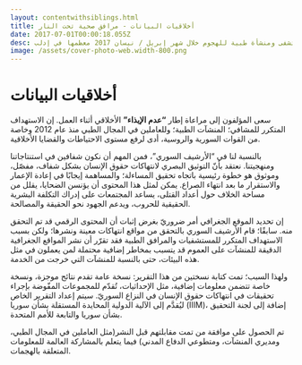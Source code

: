 ```yaml
---
layout: contentwithsiblings.html
title: أخلاقيات البيانات - مرافق صحية تحت النار
date: 2017-07-01T00:00:18.055Z
desc: تقرير مُفصّل عن استهداف 25 مستشفى ومنشأة طبية للهجوم خلال شهر إبريل / نيسان 2017 معظمها في إدلب
image: /assets/cover-photo-web.width-800.png
---
```


# أخلاقيات البيانات

سعى المؤلفون إلى مراعاة إطار **“عدم الإيذاء”** الأخلاقي أثناء العمل. إن الاستهداف المتكرر للمشافي؛ المنشآت الطبية؛ وللعاملين في المجال الطبي منذ عام 2012 وخاصة من القوات السورية والروسية، أدى لرفع مستوى الاحتياطات والقضايا الأخلاقية.

بالنسبة لنا في “الأرشيف السوري”، فمن المهم أن نكون شفافين في استنتاجاتنا ومنهجيتنا. نعتقد بأنّ التوثيق البصري لانتهاكات حقوق الإنسان بشكل شفاف، مفصّل، وموثوق هو خطوة رئيسية باتجاه تحقيق المساءلة؛ والمساهمة إيجابًا في إعادة الإعمار والاستقرار ما بعد انتهاء الصراع. يمكن لمثل هذا المحتوى أن يؤنسن الضحايا، يقلل من مساحة الخلاف حول أعداد القتلى، يساعد المجتمعات على إدراك التكلفة البشرية الحقيقية للحروب، ويدعم الجهود نحو الحقيقة والمصالحة.

إن تحديد الموقع الجغرافي أمر ضروريّ بغرض إثبات أن المحتوى الرقمي قد تم التحقق منه. سابقًا؛ قام الأرشيف السوري بالتحقق من مواقع انتهاكات معينة ونشرها؛ ولكن بسبب الاستهداف المتكرر للمستشفيات والمرافق الطبية فقد تقرّر أن نشر المواقع الجغرافية الدقيقة للمنشآت على العموم قد يتسبب بمخاطر إضافية محتملة لمن يعملون في مثل هذه البيئات، حتى بالنسبة للمنشآت التي خرجت من الخدمة.

ولهذا السبب؛ تمت كتابة نسختين من هذا التقرير: نسخة عامة تقدم نتائج موجزة، ونسخة خاصة تتضمن معلومات إضافية، مثل الإحداثيات، تُقدّم للمجموعات المفّوضة بإجراء تحقيقات في انتهاكات حقوق الإنسان في النزاع السوريّ. سيتم إعداد التقرير الخاص ليُقدَّم إلى الآلية الدولية المحايدة المستقلة بشأن سوريا (IIIM)، إضافة إلى لجنة التحقيق بشأن سوريا والتابعة للأمم المتحدة.

تم الحصول على موافقة من تمت مقابلتهم  قبل النشر(مثل العاملين في المجال الطبي، ومديري المنشآت، ومتطوعي الدفاع المدني) فيما يتعلم بالمشاركة العالمة للمعلومات المتعلقة بالهجمات.
